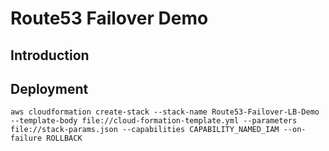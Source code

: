 # Route53 Failover Demo

## Introduction

## Deployment
```
aws cloudformation create-stack --stack-name Route53-Failover-LB-Demo --template-body file://cloud-formation-template.yml --parameters file://stack-params.json --capabilities CAPABILITY_NAMED_IAM --on-failure ROLLBACK
```
